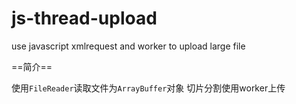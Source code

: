js-thread-upload
================

use javascript xmlrequest and worker to upload large file


==简介==

使用`FileReader`读取文件为`ArrayBuffer`对象
切片分割使用worker上传


